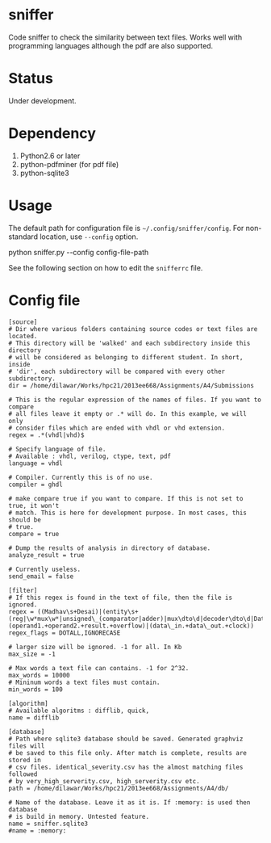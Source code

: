 sniffer
=======

Code sniffer to check the similarity between text files. Works well with
programming languages although the pdf are also supported.

Status 
======
 
  Under development. 

Dependency 
=========

1. Python2.6 or later
2. python-pdfminer (for pdf file)
3. python-sqlite3


Usage 
=====

The default path for configuration file is `~/.config/sniffer/config`. For
non-standard location, use `--config` option.

  python sniffer.py --config config-file-path

See the following section on how to edit the `snifferrc` file.

Config file 
===========

    [source]
    # Dir where various folders containing source codes or text files are located.
    # This directory will be 'walked' and each subdirectory inside this directory
    # will be considered as belonging to different student. In short, inside
    # 'dir', each subdirectory will be compared with every other subdirectory.
    dir = /home/dilawar/Works/hpc21/2013ee668/Assignments/A4/Submissions

    # This is the regular expression of the names of files. If you want to compare
    # all files leave it empty or .* will do. In this example, we will only
    # consider files which are ended with vhdl or vhd extension.
    regex = .*(vhdl|vhd)$

    # Specify language of file.
    # Available : vhdl, verilog, ctype, text, pdf 
    language = vhdl

    # Compiler. Currently this is of no use.
    compiler = ghdl

    # make compare true if you want to compare. If this is not set to true, it won't
    # match. This is here for development purpose. In most cases, this should be
    # true.
    compare = true

    # Dump the results of analysis in directory of database.
    analyze_result = true 

    # Currently useless.
    send_email = false

    [filter]
    # If this regex is found in the text of file, then the file is ignored. 
    regex = ((Madhav\s+Desai)|(entity\s+(reg|\w*mux\w*|unsigned\_(comparator|adder)|mux\dto\d|decoder\dto\d|Datapath)\s+is)|(operand1.+operand2.+result.+overflow)|(data\_in.+data\_out.+clock))
    regex_flags = DOTALL,IGNORECASE 

    # larger size will be ignored. -1 for all. In Kb
    max_size = -1

    # Max words a text file can contains. -1 for 2^32.
    max_words = 10000
    # Mininum words a text files must contain.
    min_words = 100

    [algorithm]
    # Available algoritms : difflib, quick, 
    name = difflib

    [database]
    # Path where sqlite3 database should be saved. Generated graphviz files will
    # be saved to this file only. After match is complete, results are stored in
    # csv files. identical_severity.csv has the almost matching files followed
    # by very_high_serverity.csv, high_serverity.csv etc.
    path = /home/dilawar/Works/hpc21/2013ee668/Assignments/A4/db/

    # Name of the database. Leave it as it is. If :memory: is used then database
    # is build in memory. Untested feature.
    name = sniffer.sqlite3 
    #name = :memory:
